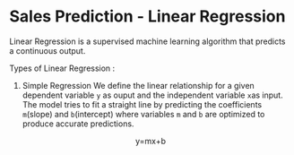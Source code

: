 # Sales Prediction - Linear Regression
Linear Regression is a supervised machine learning algorithm that predicts a continuous output.

Types of Linear Regression : 
1. Simple Regression
We define the linear relationship for a given dependent variable `y` as ouput and the independent variable `x`as input. The model tries to fit a straight line by predicting the coefficients `m`(slope) and `b`(intercept) where variables `m` and `b` are optimized to produce accurate predictions.
<p align='center'>
  y=mx+b
</p>
